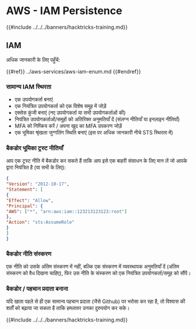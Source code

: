 # AWS - IAM Persistence

{{#include ../../../banners/hacktricks-training.md}}

## IAM

अधिक जानकारी के लिए पहुँचें:

{{#ref}}
../aws-services/aws-iam-enum.md
{{#endref}}

### सामान्य IAM स्थिरता

- एक उपयोगकर्ता बनाएं
- एक नियंत्रित उपयोगकर्ता को एक विशेष समूह में जोड़ें
- एक्सेस कुंजी बनाएं (नए उपयोगकर्ता या सभी उपयोगकर्ताओं की)
- नियंत्रित उपयोगकर्ताओं/समूहों को अतिरिक्त अनुमतियाँ दें (संलग्न नीतियाँ या इनलाइन नीतियाँ)
- MFA को निष्क्रिय करें / अपना खुद का MFA उपकरण जोड़ें
- एक भूमिका श्रृंखला जुग्गलिंग स्थिति बनाएं (इस पर अधिक जानकारी नीचे STS स्थिरता में)

### बैकडोर भूमिका ट्रस्ट नीतियाँ

आप एक ट्रस्ट नीति में बैकडोर कर सकते हैं ताकि आप इसे एक बाहरी संसाधन के लिए मान लें जो आपके द्वारा नियंत्रित है (या सभी के लिए):
```json
{
"Version": "2012-10-17",
"Statement": [
{
"Effect": "Allow",
"Principal": {
"AWS": ["*", "arn:aws:iam::123213123123:root"]
},
"Action": "sts:AssumeRole"
}
]
}
```
### बैकडोर नीति संस्करण

एक नीति को उसके अंतिम संस्करण में नहीं, बल्कि एक संस्करण में व्यवस्थापक अनुमतियाँ दें (अंतिम संस्करण को वैध दिखना चाहिए), फिर उस नीति के संस्करण को एक नियंत्रित उपयोगकर्ता/समूह को सौंपें।

### बैकडोर / पहचान प्रदाता बनाना

यदि खाता पहले से ही एक सामान्य पहचान प्रदाता (जैसे Github) पर भरोसा कर रहा है, तो विश्वास की शर्तों को बढ़ाया जा सकता है ताकि हमलावर उनका दुरुपयोग कर सके।

{{#include ../../../banners/hacktricks-training.md}}
